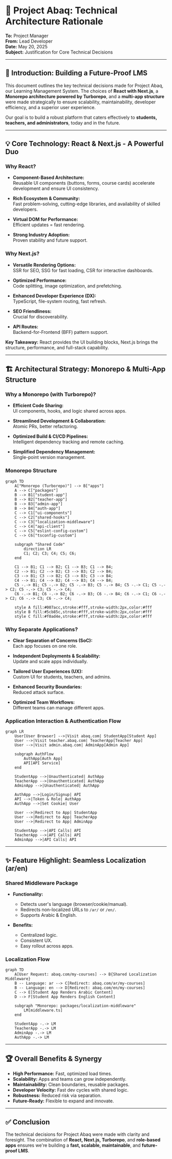
# 🚀 Project Abaq: Technical Architecture Rationale

**To:** Project Manager  
**From:** Lead Developer  
**Date:** May 20, 2025  
**Subject:** Justification for Core Technical Decisions  

---

## 🎯 Introduction: Building a Future-Proof LMS

This document outlines the key technical decisions made for Project Abaq, our Learning Management System. The choices of **React with Next.js**, a **Monorepo architecture powered by Turborepo**, and a **multi-app structure** were made strategically to ensure scalability, maintainability, developer efficiency, and a superior user experience.

Our goal is to build a robust platform that caters effectively to **students, teachers, and administrators**, today and in the future.

---

## 💡 Core Technology: React & Next.js - A Powerful Duo

### Why React?

- **Component-Based Architecture:**  
  Reusable UI components (buttons, forms, course cards) accelerate development and ensure UI consistency.

- **Rich Ecosystem & Community:**  
  Fast problem-solving, cutting-edge libraries, and availability of skilled developers.

- **Virtual DOM for Performance:**  
  Efficient updates = fast rendering.

- **Strong Industry Adoption:**  
  Proven stability and future support.

### Why Next.js?

- **Versatile Rendering Options:**  
  SSR for SEO, SSG for fast loading, CSR for interactive dashboards.

- **Optimized Performance:**  
  Code splitting, image optimization, and prefetching.

- **Enhanced Developer Experience (DX):**  
  TypeScript, file-system routing, fast refresh.

- **SEO Friendliness:**  
  Crucial for discoverability.

- **API Routes:**  
  Backend-for-Frontend (BFF) pattern support.

**Key Takeaway:** React provides the UI building blocks, Next.js brings the structure, performance, and full-stack capability.

---

## 🏗️ Architectural Strategy: Monorepo & Multi-App Structure

### Why a Monorepo (with Turborepo)?

- **Efficient Code Sharing:**  
  UI components, hooks, and logic shared across apps.

- **Streamlined Development & Collaboration:**  
  Atomic PRs, better refactoring.

- **Optimized Build & CI/CD Pipelines:**  
  Intelligent dependency tracking and remote caching.

- **Simplified Dependency Management:**  
  Single-point version management.

### Monorepo Structure

```mermaid
graph TD
    A["Monorepo (Turborepo)"] --> B["apps"]
    A --> C["packages"]
    B --> B1["student-app"]
    B --> B2["teacher-app"]
    B --> B3["admin-app"]
    B --> B4["auth-app"]
    C --> C1["ui-components"]
    C --> C2["shared-hooks"]
    C --> C3["localization-middleware"]
    C --> C4["api-client"]
    C --> C5["eslint-config-custom"]
    C --> C6["tsconfig-custom"]

    subgraph "Shared Code"
        direction LR
        C1; C2; C3; C4; C5; C6;
    end

    C1 --> B1; C1 --> B2; C1 --> B3; C1 --> B4;
    C2 --> B1; C2 --> B2; C3 --> B3; C2 --> B4;
    C3 --> B1; C3 --> B2; C3 --> B3; C3 --> B4;
    C4 --> B1; C4 --> B2; C4 --> B3; C4 --> B4;
    C5 -.-> B1; C5 -.-> B2; C5 -.-> B3; C5 -.-> B4; C5 -.-> C1; C5 -.-> C2; C5 -.-> C3; C5 -.-> C4;
    C6 -.-> B1; C6 -.-> B2; C6 -.-> B3; C6 -.-> B4; C6 -.-> C1; C6 -.-> C2; C6 -.-> C3; C6 -.-> C4;

    style A fill:#007acc,stroke:#fff,stroke-width:2px,color:#fff
    style B fill:#5cb85c,stroke:#fff,stroke-width:2px,color:#fff
    style C fill:#f0ad4e,stroke:#fff,stroke-width:2px,color:#fff
```

### Why Separate Applications?

- **Clear Separation of Concerns (SoC):**  
  Each app focuses on one role.

- **Independent Deployments & Scalability:**  
  Update and scale apps individually.

- **Tailored User Experiences (UX):**  
  Custom UI for students, teachers, and admins.

- **Enhanced Security Boundaries:**  
  Reduced attack surface.

- **Optimized Team Workflows:**  
  Different teams can manage different apps.

### Application Interaction & Authentication Flow

```mermaid
graph LR
    User[User Browser] -->|Visit abaq.com| StudentApp[Student App]
    User -->|Visit teacher.abaq.com| TeacherApp[Teacher App]
    User -->|Visit admin.abaq.com| AdminApp[Admin App]

    subgraph AuthFlow
        AuthApp[Auth App]
        API[API Service]
    end

    StudentApp -->|Unauthenticated| AuthApp
    TeacherApp -->|Unauthenticated| AuthApp
    AdminApp -->|Unauthenticated| AuthApp

    AuthApp -->|Login/Signup| API
    API -->|Token & Role| AuthApp
    AuthApp -->|Set Cookie| User

    User -->|Redirect to App| StudentApp
    User -->|Redirect to App| TeacherApp
    User -->|Redirect to App| AdminApp

    StudentApp -->|API Calls| API
    TeacherApp -->|API Calls| API
    AdminApp -->|API Calls| API
```

---

## ✨ Feature Highlight: Seamless Localization (ar/en)

### Shared Middleware Package

- **Functionality:**  
  - Detects user's language (browser/cookie/manual).  
  - Redirects non-localized URLs to `/ar/` or `/en/`.  
  - Supports Arabic & English.

- **Benefits:**  
  - Centralized logic.  
  - Consistent UX.  
  - Easy rollout across apps.

### Localization Flow

```mermaid
graph TD
    A[User Request: abaq.com/my-courses] --> B{Shared Localization Middleware}
    B -- Language: ar --> C[Redirect: abaq.com/ar/my-courses]
    B -- Language: en --> D[Redirect: abaq.com/en/my-courses]
    C --> E[Student App Renders Arabic Content]
    D --> F[Student App Renders English Content]

    subgraph "Monorepo: packages/localization-middleware"
        LM[middleware.ts]
    end

    StudentApp -.-> LM
    TeacherApp -.-> LM
    AdminApp -.-> LM
    AuthApp -.-> LM
```

---

## 🏆 Overall Benefits & Synergy

- **High Performance:** Fast, optimized load times.
- **Scalability:** Apps and teams can grow independently.
- **Maintainability:** Clean boundaries, reusable packages.
- **Developer Velocity:** Fast dev cycles with shared logic.
- **Robustness:** Reduced risk via separation.
- **Future-Ready:** Flexible to expand and innovate.

---

## ✅ Conclusion

The technical decisions for Project Abaq were made with clarity and foresight. The combination of **React, Next.js, Turborepo**, and **role-based apps** ensures we're building a **fast, scalable, maintainable**, and **future-proof LMS**.

